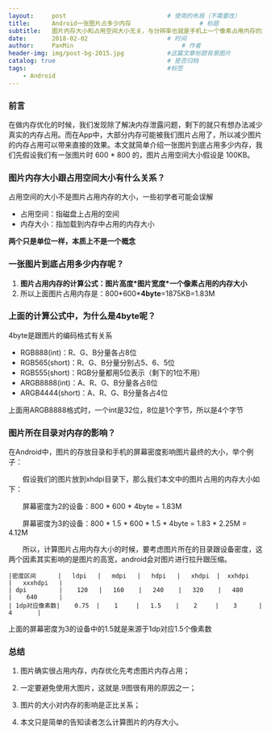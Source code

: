 ```yaml
---
layout:     post                            # 使用的布局（不需要改）
title:      Android一张图片占多少内存                   # 标题
subtitle:   图片内存大小和占用空间大小无关，与分辨率也就是手机上一个像素占用内存的大小有关  #副标题
date:       2018-02-02                      # 时间
author:     PanMin                              # 作者
header-img: img/post-bg-2015.jpg            #这篇文章标题背景图片
catalog: true                               # 是否归档
tags:                                       #标签
    - Android
---
```


### 前言

在做内存优化的时候，我们发现除了解决内存泄露问题，剩下的就只有想办法减少真实的内存占用。而在App中，大部分内存可能被我们图片占用了，所以减少图片的内存占用可以带来直接的效果。本文就简单介绍一张图片到底占用多少内存，我们先假设我们有一张图片时 600 * 800 的，图片占用空间大小假设是 100KB。

### 图片内存大小跟占用空间大小有什么关系？

占用空间的大小不是图片占用内存的大小，一些初学者可能会误解
* 占用空间：指磁盘上占用的空间
* 内存大小：指加载到内存中占用的内存大小

**两个只是单位一样，本质上不是一个概念**

### 一张图片到底占用多少内存呢？

1. **图片占用内存的计算公式：图片高度\*图片宽度\*一个像素占用的内存大小**
2. 所以上面图片占用内存是：800\*600\***4byte**=1875KB=1.83M

### 上面的计算公式中，为什么是4byte呢？

4byte是跟图片的编码格式有关系
* RGB888(int)：R、G、B分量各占8位
* RGB565(short)：R、G、B分量分别占5、6、5位
* RGB555(short)：RGB分量都用5位表示（剩下的1位不用）
* ARGB8888(int)：A、R、G、B分量各占8位
* ARGB4444(short)：A、R、G、B分量各占4位

上面用ARGB8888格式时，一个int是32位，8位是1个字节，所以是4个字节


### 图片所在目录对内存的影响？

在Android中，图片的存放目录和手机的屏幕密度影响图片最终的大小，举个例子：

　　假设我们的图片放到xhdpi目录下，那么我们本文中的图片占用的内存大小如下：

　　屏幕密度为2的设备：800 \* 600 \* 4byte = 1.83M

　　屏幕密度为3的设备：800 \* 1.5 \* 600 \* 1.5 \* 4byte = 1.83 * 2.25M = 4.12M

　　所以，计算图片占用内存大小的时候，要考虑图片所在的目录跟设备密度，这两个因素其实影响的是图片的高宽，android会对图片进行拉升跟压缩。

	
	|密度区间      |   ldpi   |   mdpi   |   hdpi   |   xhdpi  |  xxhdpi   |   xxxhdpi   |
	| dpi         |    120   |   160    |   240    |   320    |   480     |    640      |
	| 1dp对应像素数|    0.75  |    1     |   1.5    |    2     |    3      |     4       |      

上面的屏幕密度为3的设备中的1.5就是来源于1dp对应1.5个像素数

### 总结

1. 图片确实很占用内存，内存优化先考虑图片内存占用；

2. 一定要避免使用大图片，这就是.9图很有用的原因之一；

3. 图片的大小对内存的影响是正比关系；

4. 本文只是简单的告知读者怎么计算图片的内存大小。